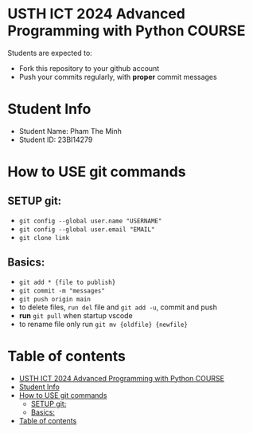 # USTH ICT 2024 Advanced Programming with Python COURSE
Students are expected to:
* Fork this repository to your github account
* Push your commits regularly, with **proper** commit messages


# Student Info
* Student Name: Pham The Minh 
* Student ID: 23BI14279

# How to USE git commands

## SETUP git:
* `git config --global user.name "USERNAME"`
* `git config --global user.email "EMAIL"`
* `git clone link`

## Basics:
* `git add * {file to publish}`
* `git commit -m "messages"`
* `git push origin main`
* to delete files, `run del` file and `git add -u`, commit and push
* **run** `git pull` when startup vscode
* to rename file only run `git mv {oldfile} {newfile}`

# Table of contents
- [USTH ICT 2024 Advanced Programming with Python COURSE](#usth-ict-2024-advanced-programming-with-python-course)
- [Student Info](#student-info)
- [How to USE git commands](#how-to-use-git-commands)
  - [SETUP git:](#setup-git)
  - [Basics:](#basics)
- [Table of contents](#table-of-contents)
